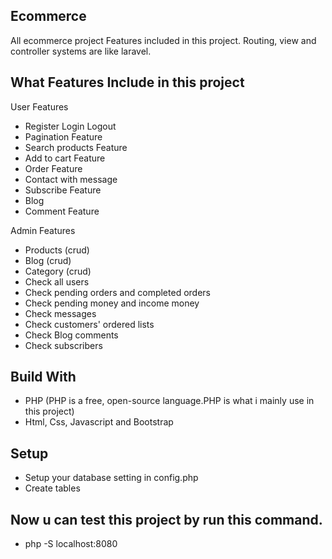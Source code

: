
## Ecommerce 

All ecommerce project Features included in this project.
Routing, view and controller systems are like laravel.


## What Features Include in this project

User Features

- Register Login Logout
- Pagination Feature
- Search products Feature
- Add to cart Feature
- Order Feature
- Contact with message
- Subscribe Feature
- Blog
- Comment Feature

Admin Features

- Products (crud)
- Blog (crud)
- Category (crud)
- Check all users
- Check pending orders and completed orders
- Check pending money and income money
- Check messages
- Check customers' ordered lists
- Check Blog comments
- Check subscribers
## Build With

- PHP (PHP is a free, open-source language.PHP is what i mainly use in this project)
- Html, Css, Javascript and Bootstrap
## Setup

- Setup your database setting in config.php
- Create tables
## Now u can test this project by run this command.

- php -S localhost:8080
